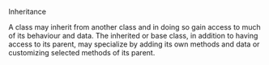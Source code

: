Inheritance

A class may inherit from another class and in doing so gain access to much of its behaviour and data.  The inherited or base class, in addition to having access to its parent, may specialize by adding its own methods and data or customizing selected methods of its parent.
